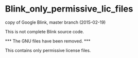 # Blink_only_permissive_lic_files
copy of Google Blink, master branch (2015-02-19)

This is not complete Blink source code.

*** The GNU files have been removed. ***

This contains only permissive license files.



